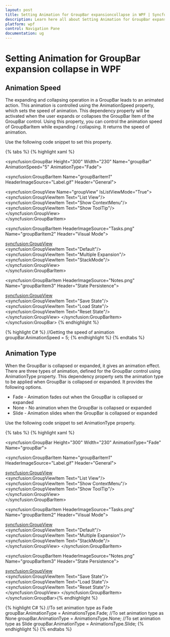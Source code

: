 ```yaml
---
layout: post
title: Setting Animation for GroupBar expansioncollapse in WPF | Syncfusion
description: Learn here all about Setting Animation for GroupBar expansioncollapse support in Syncfusion WPF Navigation Pane (GroupBar) control and more.
platform: wpf
control: Navigation Pane
documentation: ug
---
```


# Setting Animation for GroupBar expansion collapse in WPF

## Animation Speed

The expanding and collapsing operation in a GroupBar leads to an animated action. This animation is controlled using the AnimationSpeed property, which sets the speed of animation. This dependency property will be activated when the user expands or collapses the GroupBar Item of the GroupBar control. Using this property, you can control the animation speed of GroupBarItem while expanding / collapsing. It returns the speed of animation.

Use the following code snippet to set this property.


{% tabs %}
{% highlight xaml %}
<!-- Adding GroupBar that have animation speed -->
<syncfusion:GroupBar Height="300" Width="230" Name="groupBar" AnimationSpeed="5" AnimationType="Fade"> 
 <!-- Adding GroupBarItem --> 
 <syncfusion:GroupBarItem Name="groupBarItem1" HeaderImageSource="Label.gif" Header="General"> 
 <!-- Adding content for GroupBar item using GroupView -->   
 <syncfusion:GroupView Name="groupView" IsListViewMode="True">  
 <syncfusion:GroupViewItem Text="List View"/>   
 <syncfusion:GroupViewItem Text="Show ContextMenu"/>  
 <syncfusion:GroupViewItem Text="Show ToolTip"/>   
 </syncfusion:GroupView>  
 </syncfusion:GroupBarItem>
 <!-- Adding GroupBarItem --> 
 <syncfusion:GroupBarItem HeaderImageSource="Tasks.png" Name="groupBarItem2" Header="Visual Mode">  
 <!-- Adding content for GroupBar item using GroupView --> 
 <syncfusion:GroupView>  
 <syncfusion:GroupViewItem Text="Default"/>  
 <syncfusion:GroupViewItem Text="Multiple Expansion"/>  
 <syncfusion:GroupViewItem Text="StackMode"/>  
 </syncfusion:GroupView>  
 </syncfusion:GroupBarItem>
 <!-- Adding GroupBarItem --> 
 <syncfusion:GroupBarItem HeaderImageSource="Notes.png" Name="groupBarItem3" Header="State Persistence">  
 <!-- Adding content for GroupBar item using GroupView -->    
 <syncfusion:GroupView>   
 <syncfusion:GroupViewItem Text="Save State"/>   
 <syncfusion:GroupViewItem Text="Load State"/> 
 <syncfusion:GroupViewItem Text="Reset State"/>
 </syncfusion:GroupView>
 </syncfusion:GroupBarItem>
 </syncfusion:GroupBar>
 {% endhighlight %}

{% highlight C# %}
//Getting the speed of animation
groupBar.AnimationSpeed = 5; 
{% endhighlight %} 
{% endtabs %}


## Animation Type

When the GroupBar is collapsed or expanded, it gives an animation effect. There are three types of animation, defined for the GroupBar control using AnimationType property. This dependency property sets the animation type to be applied when GroupBar is collapsed or expanded. It provides the following options.

* Fade - Animation fades out when the GroupBar is collapsed or expanded
* None - No animation when the GroupBar is collapsed or expanded
* Slide - Animation slides when the GroupBar is collapsed or expanded

Use the following code snippet to set AnimationType property.

{% tabs %}
{% highlight xaml %}
<!-- Adding GroupBar that have AnimationType as Fade -->
<syncfusion:GroupBar Height="300" Width="230" AnimationType="Fade" Name="groupBar">
  <!-- Adding GroupBarItem --> 
  <syncfusion:GroupBarItem Name="groupBarItem1" HeaderImageSource="Label.gif" Header="General"> 
  <!-- Adding content for GroupBar item using GroupView -->  
  <syncfusion:GroupView>  
  <syncfusion:GroupViewItem Text="List View"/>   
  <syncfusion:GroupViewItem Text="Show ContextMenu"/>  
  <syncfusion:GroupViewItem Text="Show ToolTip"/>
  </syncfusion:GroupView>  
  </syncfusion:GroupBarItem> 
  <!-- Adding GroupBarItem --> 
  <syncfusion:GroupBarItem HeaderImageSource="Tasks.png" Name="groupBarItem2" Header="Visual Mode"> 
  <!-- Adding content for GroupBar item using GroupView -->  
  <syncfusion:GroupView>   
  <syncfusion:GroupViewItem Text="Default"/>   
  <syncfusion:GroupViewItem Text="Multiple Expansion"/>
  <syncfusion:GroupViewItem Text="StackMode"/>  
  </syncfusion:GroupView> 
  </syncfusion:GroupBarItem> 
  <!-- Adding GroupBarItem --> 
  <syncfusion:GroupBarItem HeaderImageSource="Notes.png" Name="groupBarItem3" Header="State Persistence">  
  <!-- Adding content for GroupBar item using GroupView -->  
  <syncfusion:GroupView>   
  <syncfusion:GroupViewItem Text="Save State"/>  
  <syncfusion:GroupViewItem Text="Load State"/>  
  <syncfusion:GroupViewItem Text="Reset State"/> 
  </syncfusion:GroupView> 
  </syncfusion:GroupBarItem>
  </syncfusion:GroupBar>{% endhighlight %}

{% highlight C# %}
//To set animation type as Fade
groupBar.AnimationType = AnimationsType.Fade;
//To set animation type as None
groupBar.AnimationType = AnimationsType.None;
//To set animation type as Slide
groupBar.AnimationType = AnimationsType.Slide;
{% endhighlight %}
{% endtabs %}


